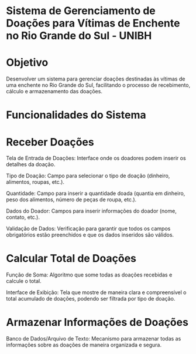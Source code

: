 # Sistema de Gerenciamento de Doações para Vítimas de Enchente no Rio Grande do Sul - UNIBH

# Objetivo
 Desenvolver um sistema para gerenciar doações destinadas às vítimas de uma enchente no Rio Grande do Sul, facilitando o processo de recebimento, cálculo e armazenamento das doações.

# Funcionalidades do Sistema
# Receber Doações
Tela de Entrada de Doações: Interface onde os doadores podem inserir os detalhes da doação.

Tipo de Doação: Campo para selecionar o tipo de doação (dinheiro, alimentos, roupas, etc.).

Quantidade: Campo para inserir a quantidade doada (quantia em dinheiro, peso dos alimentos, número de peças de roupa, etc.).

Dados do Doador: Campos para inserir informações do doador (nome, contato, etc.).

Validação de Dados: Verificação para garantir que todos os campos obrigatórios estão preenchidos e que os dados inseridos são válidos.

# Calcular Total de Doações
Função de Soma: Algoritmo que some todas as doações recebidas e calcule o total.

Interface de Exibição: Tela que mostre de maneira clara e compreensível o total acumulado de doações, podendo ser filtrada por tipo de doação.

# Armazenar Informações de Doações
Banco de Dados/Arquivo de Texto: Mecanismo para armazenar todas as informações sobre as doações de maneira organizada e segura.


